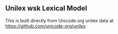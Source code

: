 Unilex wsk Lexical Model
----------------------

This is built directly from Unicode.org unilex data at
https://github.com/unicode-org/unilex
